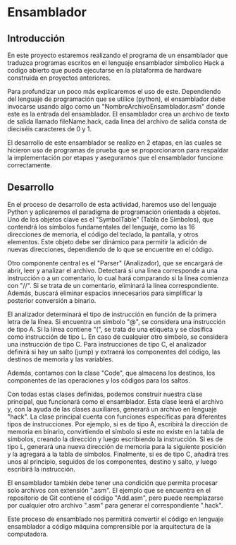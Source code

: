 # Ensamblador
## Introducción
En este proyecto estaremos realizando el programa de un ensamblador que traduzca programas escritos en el lenguaje ensamblador simbolico Hack a codigo abierto que pueda ejecutarse en la plataforma de hardware construida en proyectos anteriores.

Para profundizar un poco más explicaremos el uso de este. Dependiendo del lenguaje de programación que se utilice (python), el ensamblador debe invocarse usando algo como un "NombreArchivoEnsamblador.asm" donde este es la entrada del ensamblador. El ensamblador crea un archivo de texto de salida llamado fileName.hack, cada linea del archivo de salida consta de dieciséis caracteres de 0 y 1.

El desarrollo de este ensamblador se realizo en 2 etapas, en las cuales se hicieron uso de programas de prueba que se proporcionaron para respaldar la implementación por etapas y asegurarnos que el ensamblador funcione correctamente.

## Desarrollo 
En el proceso de desarrollo de esta actividad, haremos uso del lenguaje Python y aplicaremos el paradigma de programación orientada a objetos. Uno de los objetos clave es el "SymbolTable" (Tabla de Símbolos), que contendrá los símbolos fundamentales del lenguaje, como las 16 direcciones de memoria, el código del teclado, la pantalla, y otros elementos. Este objeto debe ser dinámico para permitir la adición de nuevas direcciones, dependiendo de lo que se encuentre en el código.

Otro componente central es el "Parser" (Analizador), que se encargará de abrir, leer y analizar el archivo. Detectará si una línea corresponde a una instrucción o a un comentario, lo cual hará comparando si la línea comienza con "//". Si se trata de un comentario, eliminará la línea correspondiente. Además, buscará eliminar espacios innecesarios para simplificar la posterior conversión a binario.

El analizador determinará el tipo de instrucción en función de la primera letra de la línea. Si encuentra un símbolo "@", se considera una instrucción de tipo A. Si la línea contiene "(", se trata de una etiqueta y se clasifica como instrucción de tipo L. En caso de cualquier otro símbolo, se considera una instrucción de tipo C. Para instrucciones de tipo C, el analizador definirá si hay un salto (jump) y extraerá los componentes del código, las destinos de memoria y las variables.

Además, contamos con la clase "Code", que almacena los destinos, los componentes de las operaciones y los códigos para los saltos.

Con todas estas clases definidas, podemos construir nuestra clase principal, que funcionará como el ensamblador. Esta clase leerá el archivo y, con la ayuda de las clases auxiliares, generará un archivo en lenguaje "hack". La clase principal cuenta con funciones específicas para diferentes tipos de instrucciones. Por ejemplo, si es de tipo A, escribirá la dirección de memoria en binario, convirtiendo el símbolo si este no existe en la tabla de símbolos, creando la dirección y luego escribiendo la instrucción. Si es de tipo L, generará una nueva dirección de memoria para la siguiente posición y la agregará a la tabla de símbolos. Finalmente, si es de tipo C, añadirá tres unos al principio, seguidos de los componentes, destino y salto, y luego escribirá la instrucción.

El ensamblador también debe tener una condición que permita procesar solo archivos con extensión ".asm". El ejemplo que se encuentra en el repositorio de Git contiene el código "Add.asm", pero puede reemplazarse por cualquier otro archivo ".asm" para generar el correspondiente ".hack".

Este proceso de ensamblado nos permitirá convertir el código en lenguaje ensamblador a código máquina comprensible por la arquitectura de la computadora.
